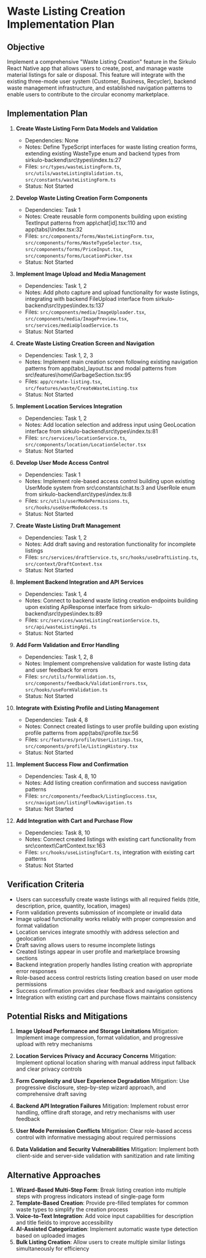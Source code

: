 # Waste Listing Creation Implementation Plan

## Objective
Implement a comprehensive "Waste Listing Creation" feature in the Sirkulo React Native app that allows users to create, post, and manage waste material listings for sale or disposal. This feature will integrate with the existing three-mode user system (Customer, Business, Recycler), backend waste management infrastructure, and established navigation patterns to enable users to contribute to the circular economy marketplace.

## Implementation Plan
1. **Create Waste Listing Form Data Models and Validation**
   - Dependencies: None
   - Notes: Define TypeScript interfaces for waste listing creation forms, extending existing WasteType enum and backend types from sirkulo-backend\src\types\index.ts:27
   - Files: `src/types/wasteListingForm.ts`, `src/utils/wasteListingValidation.ts`, `src/constants/wasteListingForm.ts`
   - Status: Not Started

2. **Develop Waste Listing Creation Form Components**
   - Dependencies: Task 1
   - Notes: Create reusable form components building upon existing TextInput patterns from app\chat\[id].tsx:110 and app\(tabs)\index.tsx:32
   - Files: `src/components/forms/WasteListingForm.tsx`, `src/components/forms/WasteTypeSelector.tsx`, `src/components/forms/PriceInput.tsx`, `src/components/forms/LocationPicker.tsx`
   - Status: Not Started

3. **Implement Image Upload and Media Management**
   - Dependencies: Task 1, 2
   - Notes: Add photo capture and upload functionality for waste listings, integrating with backend FileUpload interface from sirkulo-backend\src\types\index.ts:137
   - Files: `src/components/media/ImageUploader.tsx`, `src/components/media/ImagePreview.tsx`, `src/services/mediaUploadService.ts`
   - Status: Not Started

4. **Create Waste Listing Creation Screen and Navigation**
   - Dependencies: Task 1, 2, 3
   - Notes: Implement main creation screen following existing navigation patterns from app\(tabs)\_layout.tsx and modal patterns from src\features\home\GarbageSection.tsx:95
   - Files: `app/create-listing.tsx`, `src/features/waste/CreateWasteListing.tsx`
   - Status: Not Started

5. **Implement Location Services Integration**
   - Dependencies: Task 1, 2
   - Notes: Add location selection and address input using GeoLocation interface from sirkulo-backend\src\types\index.ts:81
   - Files: `src/services/locationService.ts`, `src/components/location/LocationSelector.tsx`
   - Status: Not Started

6. **Develop User Mode Access Control**
   - Dependencies: Task 1
   - Notes: Implement role-based access control building upon existing UserMode system from src\constants\chat.ts:3 and UserRole enum from sirkulo-backend\src\types\index.ts:8
   - Files: `src/utils/userModePermissions.ts`, `src/hooks/useUserModeAccess.ts`
   - Status: Not Started

7. **Create Waste Listing Draft Management**
   - Dependencies: Task 1, 2
   - Notes: Add draft saving and restoration functionality for incomplete listings
   - Files: `src/services/draftService.ts`, `src/hooks/useDraftListing.ts`, `src/context/DraftContext.tsx`
   - Status: Not Started

8. **Implement Backend Integration and API Services**
   - Dependencies: Task 1, 4
   - Notes: Connect to backend waste listing creation endpoints building upon existing ApiResponse interface from sirkulo-backend\src\types\index.ts:89
   - Files: `src/services/wasteListingCreationService.ts`, `src/api/wasteListingApi.ts`
   - Status: Not Started

9. **Add Form Validation and Error Handling**
   - Dependencies: Task 1, 2, 8
   - Notes: Implement comprehensive validation for waste listing data and user feedback for errors
   - Files: `src/utils/formValidation.ts`, `src/components/feedback/ValidationErrors.tsx`, `src/hooks/useFormValidation.ts`
   - Status: Not Started

10. **Integrate with Existing Profile and Listing Management**
    - Dependencies: Task 4, 8
    - Notes: Connect created listings to user profile building upon existing profile patterns from app\(tabs)\profile.tsx:56
    - Files: `src/features/profile/UserListings.tsx`, `src/components/profile/ListingHistory.tsx`
    - Status: Not Started

11. **Implement Success Flow and Confirmation**
    - Dependencies: Task 4, 8, 10
    - Notes: Add listing creation confirmation and success navigation patterns
    - Files: `src/components/feedback/ListingSuccess.tsx`, `src/navigation/listingFlowNavigation.ts`
    - Status: Not Started

12. **Add Integration with Cart and Purchase Flow**
    - Dependencies: Task 8, 10
    - Notes: Connect created listings with existing cart functionality from src\context\CartContext.tsx:163
    - Files: `src/hooks/useListingToCart.ts`, integration with existing cart patterns
    - Status: Not Started

## Verification Criteria
- Users can successfully create waste listings with all required fields (title, description, price, quantity, location, images)
- Form validation prevents submission of incomplete or invalid data
- Image upload functionality works reliably with proper compression and format validation
- Location services integrate smoothly with address selection and geolocation
- Draft saving allows users to resume incomplete listings
- Created listings appear in user profile and marketplace browsing sections
- Backend integration properly handles listing creation with appropriate error responses
- Role-based access control restricts listing creation based on user mode permissions
- Success confirmation provides clear feedback and navigation options
- Integration with existing cart and purchase flows maintains consistency

## Potential Risks and Mitigations
1. **Image Upload Performance and Storage Limitations**
   Mitigation: Implement image compression, format validation, and progressive upload with retry mechanisms

2. **Location Services Privacy and Accuracy Concerns**
   Mitigation: Implement optional location sharing with manual address input fallback and clear privacy controls

3. **Form Complexity and User Experience Degradation**
   Mitigation: Use progressive disclosure, step-by-step wizard approach, and comprehensive draft saving

4. **Backend API Integration Failures**
   Mitigation: Implement robust error handling, offline draft storage, and retry mechanisms with user feedback

5. **User Mode Permission Conflicts**
   Mitigation: Clear role-based access control with informative messaging about required permissions

6. **Data Validation and Security Vulnerabilities**
   Mitigation: Implement both client-side and server-side validation with sanitization and rate limiting

## Alternative Approaches
1. **Wizard-Based Multi-Step Form**: Break listing creation into multiple steps with progress indicators instead of single-page form
2. **Template-Based Creation**: Provide pre-filled templates for common waste types to simplify the creation process
3. **Voice-to-Text Integration**: Add voice input capabilities for description and title fields to improve accessibility
4. **AI-Assisted Categorization**: Implement automatic waste type detection based on uploaded images
5. **Bulk Listing Creation**: Allow users to create multiple similar listings simultaneously for efficiency